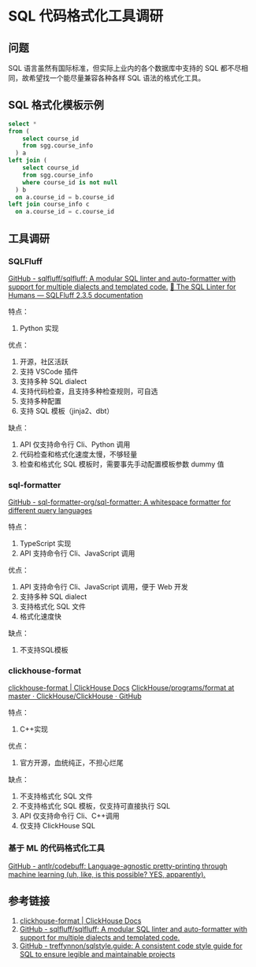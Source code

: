 # SQL 代码格式化工具调研

## 问题

SQL 语言虽然有国际标准，但实际上业内的各个数据库中支持的 SQL 都不尽相同，故希望找一个能尽量兼容各种各样 SQL 语法的格式化工具。

## SQL 格式化模板示例

```sql
select *
from (
    select course_id
    from sgg.course_info
  ) a
left join (
    select course_id
    from sgg.course_info
    where course_id is not null
  ) b
  on a.course_id = b.course_id
left join course_info c
  on a.course_id = c.course_id

```

## 工具调研

### SQLFluff

[GitHub - sqlfluff/sqlfluff: A modular SQL linter and auto-formatter with support for multiple dialects and templated code.](https://github.com/sqlfluff/sqlfluff)
[📜 The SQL Linter for Humans — SQLFluff 2.3.5 documentation](https://docs.sqlfluff.com/en/stable/index.html)

特点：
1. Python 实现

优点：
1. 开源，社区活跃
2. 支持 VSCode 插件
3. 支持多种 SQL dialect
4. 支持代码检查，且支持多种检查规则，可自选
5. 支持多种配置
6. 支持 SQL 模板（jinja2、dbt）

缺点：
1. API 仅支持命令行 Cli、Python 调用
2. 代码检查和格式化速度太慢，不够轻量
3. 检查和格式化 SQL 模板时，需要事先手动配置模板参数 dummy 值

### sql-formatter

[GitHub - sql-formatter-org/sql-formatter: A whitespace formatter for different query languages](https://github.com/sql-formatter-org/sql-formatter)

特点：
1. TypeScript 实现
2. API 支持命令行 Cli、JavaScript 调用

优点：
1. API 支持命令行 Cli、JavaScript 调用，便于 Web 开发
2. 支持多种 SQL dialect
3. 支持格式化 SQL 文件
4. 格式化速度快

缺点：
1. 不支持SQL模板

### clickhouse-format

[clickhouse-format | ClickHouse Docs](https://clickhouse.com/docs/en/operations/utilities/clickhouse-format)
[ClickHouse/programs/format at master · ClickHouse/ClickHouse · GitHub](https://github.com/ClickHouse/ClickHouse/tree/master/programs/format)

特点：
1. C++实现

优点：
1. 官方开源，血统纯正，不担心烂尾

缺点：
1. 不支持格式化 SQL 文件
2. 不支持格式化 SQL 模板，仅支持可直接执行 SQL
3. API 仅支持命令行 Cli、C++调用
4. 仅支持 ClickHouse SQL

### 基于 ML 的代码格式化工具

[GitHub - antlr/codebuff: Language-agnostic pretty-printing through machine learning (uh, like, is this possible? YES, apparently).](https://github.com/antlr/codebuff)

## 参考链接

1. [clickhouse-format | ClickHouse Docs](https://clickhouse.com/docs/en/operations/utilities/clickhouse-format)
2. [GitHub - sqlfluff/sqlfluff: A modular SQL linter and auto-formatter with support for multiple dialects and templated code.](https://github.com/sqlfluff/sqlfluff)
3. [GitHub - treffynnon/sqlstyle.guide: A consistent code style guide for SQL to ensure legible and maintainable projects](https://github.com/treffynnon/sqlstyle.guide)